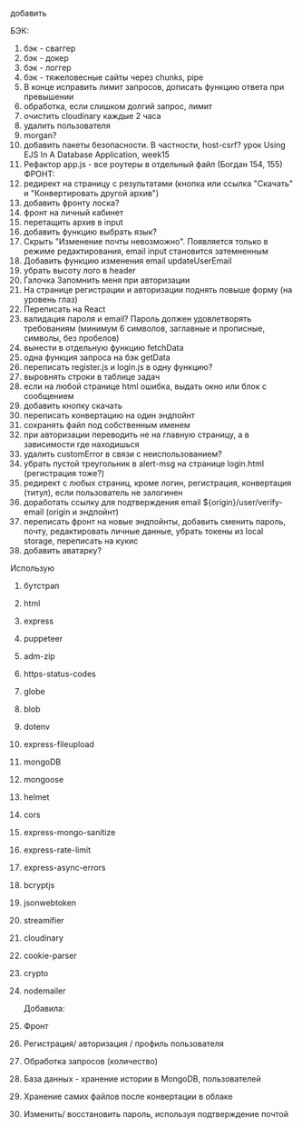 добавить

БЭК:
1. бэк - сваггер
2. бэк - докер
3. бэк - логгер
4. бэк - тяжеловесные сайты через chunks, pipe
5. В конце исправить лимит запросов, дописать функцию ответа при превышении
6.  обработка, если слишком долгий запрос, лимит
7.  очистить cloudinary каждые 2 часа
8.  удалить пользователя
9.  morgan?
10.  добавить пакеты безопасности. В частности, host-csrf? урок Using EJS In A Database Application, week15
11. Рефактор app.js - все роутеры в отдельный файл (Богдан 154, 155)
ФРОНТ:
1. редирект на страницу с результатами (кнопка или ссылка "Скачать" и "Конвертировать другой архив")
2. добавить фронту лоска?
3. фронт на личный кабинет
4.  перетащить архив в input
5.  добавить функцию выбрать язык?
6.  Скрыть "Изменение почты невозможно". Появляется только в режиме редактирования, email input становится затемненным
7.  Добавить функцию изменения email updateUserEmail
8.  убрать высоту лого в header
9.  Галочка Запомнить меня при авторизации
10. На странице регистрации и авторизации поднять повыше форму (на уровень глаз)
11. Переписать на React
12. валидация пароля и email? Пароль должен удовлетворять требованиям (минимум 6 символов, заглавные и прописные, символы, без пробелов)
13. вынести в отдельную функцию fetchData
14. одна функция запроса на бэк getData
15. переписать register.js и login.js в одну функцию?
16. выровнять строки в таблице задач
17. если на любой странице html ошибка, выдать окно или блок с сообщением
18. добавить кнопку скачать
19. переписать конвертацию на один эндпойнт
20. сохранять файл под собственным именем
21. при авторизации переводить не на главную страницу, а в зависимости где находишься
22. удалить customError в связи с неиспользованием?
23. убрать пустой треугольник в alert-msg на странице login.html (регистрация тоже?)
24. редирект с любых страниц, кроме логин, регистрация, конвертация (титул), если пользователь не залогинен
25. доработать ссылку для подтверждения email ${origin}/user/verify-email (origin и эндпойнт)
26. переписать фронт на новые эндпойнты, добавить сменить пароль, почту, редактировать личные данные, убрать токены из local storage, переписать на кукис
27. добавить аватарку?


Использую

1. бутстрап
2. html
3. express
4. puppeteer
5. adm-zip
6. https-status-codes
7. globe
8. blob
9. dotenv
10. express-fileupload
11. mongoDB
12. mongoose
13. helmet
14. cors
15. express-mongo-sanitize
16. express-rate-limit
17. express-async-errors
18. bcryptjs
19. jsonwebtoken
20. streamifier
21. cloudinary
22. cookie-parser
23. crypto
24. nodemailer

    Добавила:

25. Фронт
26. Регистрация/ авторизация / профиль пользователя
27. Обработка запросов (количество)
28. База данных - хранение истории в MongoDB, пользователей
29. Хранение самих файлов после конвертации в облаке
30. Изменить/ восстановить пароль, используя подтверждение почтой

